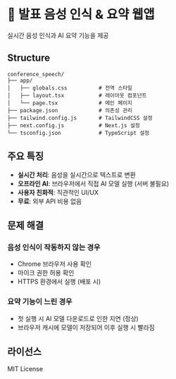# 🎤 발표 음성 인식 & 요약 웹앱

실시간 음성 인식과 AI 요약 기능을 제공

## Structure

```
conference_speech/
├── app/
│   ├── globals.css          # 전역 스타일
│   ├── layout.tsx           # 레이아웃 컴포넌트
│   └── page.tsx             # 메인 페이지
├── package.json             # 의존성 관리
├── tailwind.config.js       # TailwindCSS 설정
├── next.config.js           # Next.js 설정
└── tsconfig.json            # TypeScript 설정
```

## 주요 특징

- **실시간 처리**: 음성을 실시간으로 텍스트로 변환
- **오프라인 AI**: 브라우저에서 직접 AI 모델 실행 (서버 불필요)
- **사용자 친화적**: 직관적인 UI/UX
- **무료**: 외부 API 비용 없음

## 문제 해결

### 음성 인식이 작동하지 않는 경우

- Chrome 브라우저 사용 확인
- 마이크 권한 허용 확인
- HTTPS 환경에서 실행 (배포 시)

### 요약 기능이 느린 경우

- 첫 실행 시 AI 모델 다운로드로 인한 지연 (정상)
- 브라우저 캐시에 모델이 저장되어 이후 실행 시 빨라짐

## 라이선스

MIT License
